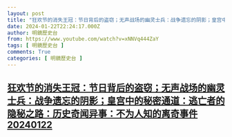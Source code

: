 ```yaml
---
layout: post
title: "狂欢节的消失王冠：节日背后的盗窃；无声战场的幽灵士兵：战争遗忘的阴影；皇宫中的秘密通道：逃亡者的隐秘之路：历史奇闻异事：不为人知的离奇事件20240122"
date: 2024-01-22T22:24:17.000Z
author: 明鏡歷史台
from: https://www.youtube.com/watch?v=xNNVq444ZaY
tags: [ 明鏡歷史台 ]
comments: True
categories: [ 明鏡歷史台 ]
---
```

<!--1705962257000-->
[狂欢节的消失王冠：节日背后的盗窃；无声战场的幽灵士兵：战争遗忘的阴影；皇宫中的秘密通道：逃亡者的隐秘之路：历史奇闻异事：不为人知的离奇事件20240122](https://www.youtube.com/watch?v=xNNVq444ZaY)
------

<div>

</div>
